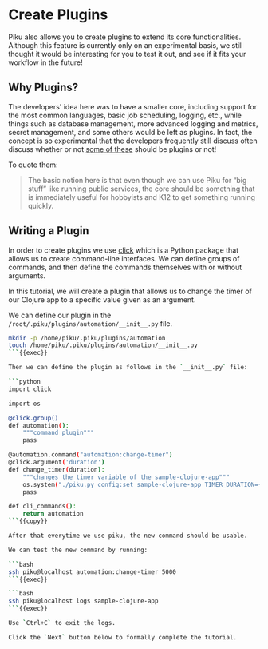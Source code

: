 # Create Plugins

Piku also allows you to create plugins to extend its core functionalities.
Although this feature is currently only on an experimental basis, we still thought it
would be interesting for you to test it out, and see if it fits your workflow in
the future!

## Why Plugins?

The developers' idea here was to have a smaller core, including support for the most common languages,
basic job scheduling, logging, etc., while things such as database management, more advanced
logging and metrics, secret management, and some others would be left as plugins.
In fact, the concept is so experimental that the developers frequently still discuss
often discuss whether or not [some of these](https://github.com/piku/piku/discussions/309)
should be plugins or not!

To quote them:

> The basic notion here is that even though we can use Piku for “big stuff” like running public services, the core should be something that is immediately useful for hobbyists and K12 to get something running quickly.

## Writing a Plugin

In order to create plugins we use [click](https://click.palletsprojects.com/en/8.1.x/) which is a Python package that allows us to create command-line interfaces.
We can define groups of commands, and then define the commands themselves with or without arguments.

In this tutorial, we will create a plugin that allows us to change the timer of our Clojure app to a specific value given as an argument.

We can define our plugin in the `/root/.piku/plugins/automation/__init__.py` file.

```bash
mkdir -p /home/piku/.piku/plugins/automation
touch /home/piku/.piku/plugins/automation/__init__.py
```{{exec}}

Then we can define the plugin as follows in the `__init__.py` file:

```python
import click

import os

@click.group()
def automation():
    """command plugin"""
    pass

@automation.command("automation:change-timer")
@click.argument('duration')
def change_timer(duration):
    """changes the timer variable of the sample-clojure-app"""
    os.system("./piku.py config:set sample-clojure-app TIMER_DURATION={}".format(duration))
    pass

def cli_commands():
    return automation
```{{copy}}

After that everytime we use piku, the new command should be usable.

We can test the new command by running:

```bash
ssh piku@localhost automation:change-timer 5000
```{{exec}}

```bash
ssh piku@localhost logs sample-clojure-app
```{{exec}}

Use `Ctrl+C` to exit the logs.

Click the `Next` button below to formally complete the tutorial.
